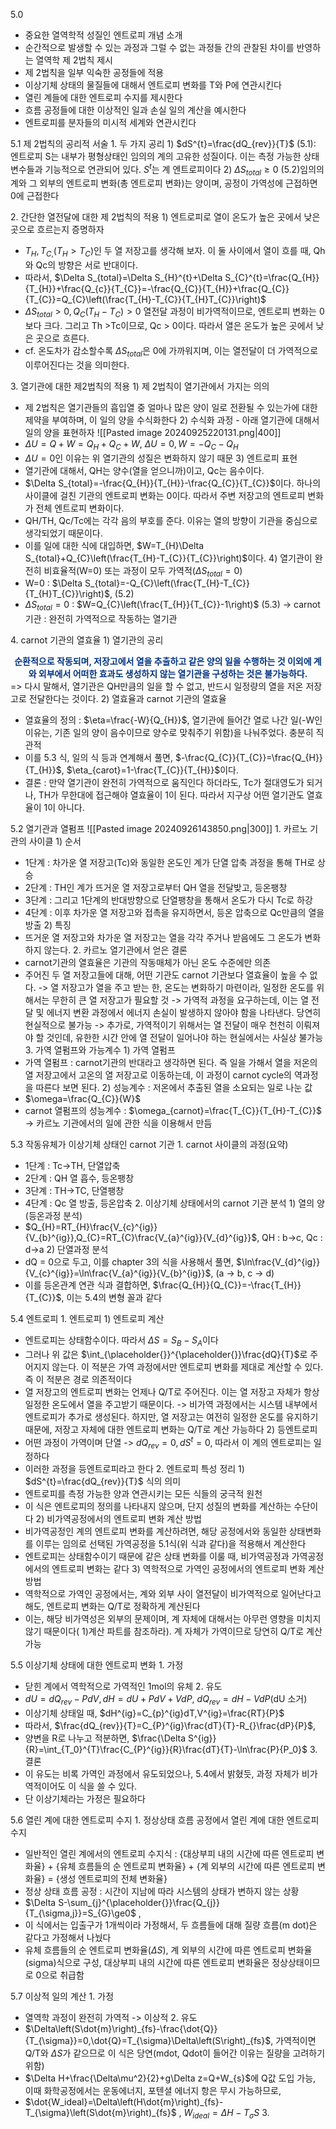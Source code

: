 5.0
- 중요한 열역학적 성질인 엔트로피 개념 소개
- 순간적으로 발생할 수 있는 과정과 그럴 수 없는 과정들 간의 관찰된 차이를 반영하는 열역학 제 2법칙 제시
- 제 2법칙을 일부 익숙한 공정들에 적용
- 이상기체 상태의 물질들에 대해서 엔트로피 변화를 T와 P에 연관시킨다
- 열린 계들에 대한 엔트로피 수지를 제시한다
- 흐름 공정들에 대한 이상적인 일과 손실 일의 계산을 예시한다
- 엔트로피를 분자들의 미시적 세계와 연관시킨다

5.1 제 2법칙의 공리적 서술
1\. 두 가지 공리
1\) $dS^{t}=\frac{dQ_{rev}}{T}$ (5.1): 엔트로피 S는 내부가 평형상태인 임의의 계의 고유한 성질이다. 이는 측정 가능한 상태변수들과 기능적으로 연관되어 있다. $S^{t}$는 계 엔트로피이다
2\) $\Delta S_{total}\ge0$ (5.2)임의의 계와 그 외부의 엔트로피 변화(총 엔트로피 변화)는 양이며, 공정이 가역성에 근접하면 0에 근접한다

2\. 간단한 열전달에 대한 제 2법칙의 적용
1\) 엔트로피로 열이 온도가 높은 곳에서 낮은 곳으로 흐르는지 증명하자
- $T_{H},T_{C,}\left(T_{H}>T_{C}\right)$인 두 열 저장고를 생각해 보자. 이 둘 사이에서 열이 흐를 때, Qh와 Qc의 방향은 서로 반대이다.
- 따라서, $\Delta S_{total}=\Delta S_{H}^{t}+\Delta S_{C}^{t}=\frac{Q_{H}}{T_{H}}+\frac{Q_{c}}{T_{C}}=-\frac{Q_{C}}{T_{H}}+\frac{Q_{C}}{T_{C}}=Q_{C}\left(\frac{T_{H}-T_{C}}{T_{H}T_{C}}\right)$ 
- $\Delta S_{total}>0,Q_{C}\left(T_{H}-T_{C}\right)>0$ 열전달 과정이 비가역적이므로, 엔트로피 변화는 0보다 크다. 그리고 Th >Tc이므로, Qc > 0이다. 따라서 열은 온도가 높은 곳에서 낮은 곳으로 흐른다.
- cf. 온도차가 감소할수록 $\Delta S_{total}$은 0에 가까워지며, 이는 열전달이 더 가역적으로 이루어진다는 것을 의미한다.

3\. 열기관에 대한 제2법칙의 적용
1\)  제 2법칙이 열기관에서 가지는 의의 
- 제 2법칙은 열기관들의 흡입열 중 얼마나 많은 양이 일로 전환될 수 있는가에 대한 제약을 부여하며, 이 일의 양을 수식화한다
2\) 수식화 과정 - 아래 열기관에 대해서 일의 양을 표현하자
![[Pasted image 20240925220131.png|400]]
- $\Delta U=Q+W=Q_{H}+Q_{C}+W$, $\Delta U=0,W=-Q_{C}-Q_{H}$ 
- $\Delta U=0$인 이유는 위 열기관의 성질은 변화하지 않기 때문
3\) 엔트로피 표현
- 열기관에 대해서, QH는 양수(열을 얻으니까)이고, Qc는 음수이다. 
- $\Delta S_{total}=-\frac{Q_{H}}{T_{H}}-\frac{Q_{C}}{T_{C}}$이다. 하나의 사이클에 걸친 기관의 엔트로피 변화는 0이다. 따라서 주변 저장고의 엔트로피 변화가 전체 엔트로피 변화이다. 
- QH/TH, Qc/Tc에는 각각 음의 부호를 준다. 이유는 열의 방향이 기관을 중심으로 생각되었기 때문이다.
- 이를 일에 대한 식에 대입하면, $W=T_{H}\Delta S_{total}+Q_{C}\left(\frac{T_{H}-T_{C}}{T_{C}}\right)$이다.
4\) 열기관이 완전히 비효율적(W=0) 또는 과정이 모두 가역적($\Delta S_{total}=0$)
- W=0 : $\Delta S_{total}=-Q_{C}\left(\frac{T_{H}-T_{C}}{T_{H}T_{C}}\right)$, (5.2)
- $\Delta S_{total}=0$ : $W=Q_{C}\left(\frac{T_{H}}{T_{C}}-1\right)$ (5.3)
	-> carnot 기관 : 완전히 가역적으로 작동하는 열기관

4\. carnot 기관의 열효율
1\) 열기관의 공리
<font color="#003380"><center><strong>순환적으로 작동되며, 저장고에서 열을 추출하고 같은 양의 일을 수행하는 것 이외에 계와 외부에서 어떠한 효과도 생성하지 않는 열기관을 구성하는 것은 불가능하다.</strong></center></font> 
=> 다시 말해서, 열기관은 QH만큼의 일을 할 수 없고, 반드시 일정량의 열을 저온 저장고로 전달한다는 것이다.
2\) 열효율과 carnot 기관의 열효율
- 열효율의 정의 : $\eta=\frac{-W}{Q_{H}}$, 열기관에 들어간 열로 나간 일(-W인 이유는, 기존 일의 양이 음수이므로 양수로 맞춰주기 위함)을 나눠주었다. 충분히 직관적
- 이를 5.3 식, 일의 식 등과 연계해서 풀면, $-\frac{Q_{C}}{T_{C}}=\frac{Q_{H}}{T_{H}}$,  $\eta_{carot}=1-\frac{T_{C}}{T_{H}}$이다.
- 결론 : 만약 열기관이 완전히 가역적으로 움직인다 하더라도, Tc가 절대영도가 되거나, TH가 무한대에 접근해야 열효율이 1이 된다. 따라서 지구상 어떤 열기관도 열효율이 1이 아니다. 

5.2 열기관과 열펌프
![[Pasted image 20240926143850.png|300]]
1\. 카르노 기관의 사이클
1\)  순서
- 1단계 : 차가운 열 저장고(Tc)와 동일한 온도인 계가 단열 압축 과정을 통해 TH로 상승
- 2단계 : TH인 계가 뜨거운 열 저장고로부터 QH 열을 전달밪고, 등온팽창
- 3단계 : 그리고 1단계의 반대방향으로 단열팽창을 통해서 온도가 다시 Tc로 하강
- 4단계 : 이후 차가운 열 저장고와 접촉을 유지하면서, 등온 압축으로 Qc만큼의 열을 방출
2\) 특징
- 뜨거운 열 저장고와 차가운 열 저장고는 열을 각각 주거나 받음에도 그 온도가 변화하지 않는다.
2\. 카르노 열기관에서 얻은 결론
- carnot기관의 열효율은 기관의 작동매체가 아닌 온도 수준에만 의존
- 주어진 두 열 저장고들에 대해, 어떤 기관도 carnot 기관보다 열효율이 높을 수 없다.
	-> 열 저장고가 열을 주고 받는 한, 온도는 변화하기 마련이라, 일정한 온도를 위해서는 무한히 큰 열 저장고가 필요할 것
	-> 가역적 과정을 요구하는데, 이는 열 전달 및 에너지 변환 과정에서 에너지 손실이 발생하지 않아야 함을 나타낸다. 당연히 현실적으로 불가능
	-> 추가로, 가역적이기 위해서는 열 전달이 매우 천천히 이뤄져야 할 것인데, 유한한 시간 안에 열 전달이 일어나야 하는 현실에서는 사실상 불가능
3\. 가역 열펌프와 가능계수
1\) 가역 열펌프
- 가역 열펌프 : carnot기관의 반대라고 생각하면 된다. 즉 일을 가해서 열을 저온의 열 저장고에서 고온의 열 저장고로 이동하는데, 이 과정이 carnot cycle의 역과정을 따른다 보면 된다.
2\) 성능계수 : 저온에서 추출된 열을 소요되는 일로 나눈 값
- $\omega=\frac{Q_{C}}{W}$
- carnot 열펌프의 성능계수 : $\omega_{carnot}=\frac{T_{C}}{T_{H}-T_{C}}$
	-> 카르노 기관에서의 일에 관한 식을 이용해서 만듬

5.3 작동유체가 이상기체 상태인 carnot 기관
1\. carnot 사이클의 과정(요약)
- 1단계 : Tc->TH, 단열압축
- 2단계 : QH 열 흡수, 등온팽창
- 3단계 : TH->TC, 단열팽창
- 4단계 : Qc 열 방출, 등온압축
2\. 이상기체 상태에서의 carnot 기관 분석
1\) 열의 양(등온과정 분석)
- $Q_{H}=RT_{H}\frac{V_{c}^{ig}}{V_{b}^{ig}},Q_{C}=RT_{C}\frac{V_{a}^{ig}}{V_{d}^{ig}}$, QH : b->c, Qc : d->a
2\) 단열과정 분석
- dQ = 0으로 두고, 이를 chapter 3의 식을 사용해서 풀면, $\ln\frac{V_{d}^{ig}}{V_{c}^{ig}}=\ln\frac{V_{a}^{ig}}{V_{b}^{ig}}$, (a -> b, c -> d)
- 이를 등온관계 연관 식과 결합하면, $\frac{Q_{H}}{Q_{C}}=-\frac{T_{H}}{T_{C}}$, 이는 5.4의 변형 꼴과 같다


5.4 엔트로피
1\. 엔트로피
1\) 엔트로피 계산
- 엔트로피는 상태함수이다. 따라서 $\Delta S=S_{B}-S_{A}$이다
- 그러나 위 값은 $\int_{\placeholder{}}^{\placeholder{}}\frac{dQ}{T}$로 주어지지 않는다. 이 적분은 가역 과정에서만 엔트로피 변화를 제대로 계산할 수 있다.  즉 이 적분은 경로 의존적이다
- 열 저장고의 엔트로피 변화는 언제나 Q/T로 주어진다. 이는 열 저장고 자체가 항상 일정한 온도에서 열을 주고받기 때문이다.
	-> 비가역 과정에서는 시스템 내부에서 엔트로피가 추가로 생성된다. 하지만, 열 저장고는 여전히 일정한 온도를 유지하기 때문에, 저장고 자체에 대한 엔트로피 변화는 Q/T로 계산 가능하다
2\) 등엔트로피
- 어떤 과정이 가역이며 단열 -> $dQ_{rev}=0,dS^{t}=0$, 따라서 이 계의 엔트로피는 일정하다
- 이러한 과정을 등엔트로피라고 한다
2\. 엔트로피 특성 정리
1\) $dS^{t}=\frac{dQ_{rev}}{T}$ 식의 의미
- 엔트로피를 측정 가능한 양과 연관시키는 모든 식들의 궁극적 원천
- 이 식은 엔트로피의 정의를 나타내지 않으며, 단지 성질의 변화를 계산하는 수단이다
2\) 비가역공정에서의 엔트로피 변화 계산 방법
- 비가역공정인 계의 엔트로피 변화를 계산하려면, 해당 공정에서와 동일한 상태변화를 이루는 임의로 선택된 가역공정을 5.1식(위 식과 같다)을 적용해서 계산한다
- 엔트로피는 상태함수이기 때문에 같은 상태 변화를 이룰 때, 비가역공정과 가역공정에서의 엔트로피 변화는 같다
3\) 역학적으로 가역인 공정에서의 엔트로피 변화 계산 방법
- 역학적으로 가역인 공정에서는, 계와 외부 사이 열전달이 비가역적으로 일어난다고 해도, 엔트로피 변화는 Q/T로 정확하게 계산된다
- 이는, 해당 비가역성은 외부의 문제이며, 계 자체에 대해서는 아무런 영향을 미치지 않기 때문이다( 1)계산 파트를 참조하라). 계 자체가 가역이므로 당연히 Q/T로 계산 가능

5.5 이상기체 상태에 대한 엔트로피 변화
1\. 가정
- 닫힌 계에서 역학적으로 가역적인 1mol의 유체
2\. 유도
- $dU=dQ_{rev}-PdV,dH=dU+PdV+VdP$, $dQ_{rev}=dH-VdP$(dU 소거)
- 이상기체 상태일 때, $dH^{ig}=C_{p}^{ig}dT,V^{ig}=\frac{RT}{P}$
- 따라서, $\frac{dQ_{rev}}{T}=C_{P}^{ig}\frac{dT}{T}-R_{}\frac{dP}{P}$,
- 양변을 R로 나누고 적분하면, $\frac{\Delta S^{ig}}{R}=\int_{T_0}^{T}\frac{C_{P}^{ig}}{R}\frac{dT}{T}-\ln\frac{P}{P_0}$
3\. 결론
- 이 유도는 비록 가역인 과정에서 유도되었으나, 5.4에서 밝혔듯, 과정 자체가 비가역적이어도 이 식을 쓸 수 있다.
- 단 이상기체라는 가정은 필요하다

5.6 열린 계에 대한 엔트로피 수지
1\. 정상상태 흐름 공정에서 열린 계에 대한 엔트로피 수지
- 일반적인 열린 계에서의 엔트로피 수지식 : {대상부피 내의 시간에 따른 엔트로피 변화율} + {유체 흐름들의 순 엔트로피 변화율} + {계 외부의 시간에 따른 엔트로피 변화율} = {생성 엔트로피의 전체 변화율}
- 정상 상태 흐름 공정 : 시간이 지남에 따라 시스템의 상태가 변하지 않는 상황
- $\Delta S-\sum_{j}^{\placeholder{}}\frac{Q_{j}}{T_{\sigma,j}}=S_{G}\ge0$ , 
- 이 식에서는 입출구가 1개씩이라 가정해서, 두 흐름들에 대해 질량 흐름(m dot)은 같다고 가정해서 나눴다
- 유체 흐름들의 순 엔트로피 변화율($\Delta S$), 계 외부의 시간에 따른 엔트로피 변화율(sigma)식으로 구성, 대상부피 내의 시간에 따른 엔트로피 변화율은 정상상태이므로 0으로 취급함

5.7 이상적 일의 계산
1\. 가정
- 열역학 과정이 완전히 가역적 -> 이상적
2\. 유도
- $\Delta\left(S\dot{m}\right)_{fs}-\frac{\dot{Q}}{T_{\sigma}}=0,\dot{Q}=T_{\sigma}\Delta\left(S\right)_{fs}$, 가역적이면 Q/T와 $\Delta S$가 같으므로 이 식은 당연(mdot, Qdot이 들어간 이유는 질량을 고려하기 위함)
- $\Delta H+\frac{\Delta\mu^2}{2}+g\Delta z=Q+W_{s}$에 Q값 도입 가능, 이때 화학공정에서는 운동에너지, 포텐셜 에너지 항은 무시 가능하므로, 
- $\dot{W_ideal}=\Delta\left(H\dot{m}\right)_{fs}-T_{\sigma}\left(S\dot{m}\right)_{fs}$ , $W_{ideal}=\Delta H-T_{\sigma}S$ 
3\. 